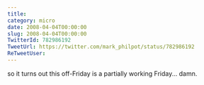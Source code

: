 ```yaml
---
title: 
category: micro
date: 2008-04-04T00:00:00
slug: 2008-04-04T00:00:00
TwitterId: 782986192
TweetUrl: https://twitter.com/mark_philpot/status/782986192
ReTweetUser: 
---
```


so it turns out this off-Friday is a partially working Friday... damn.